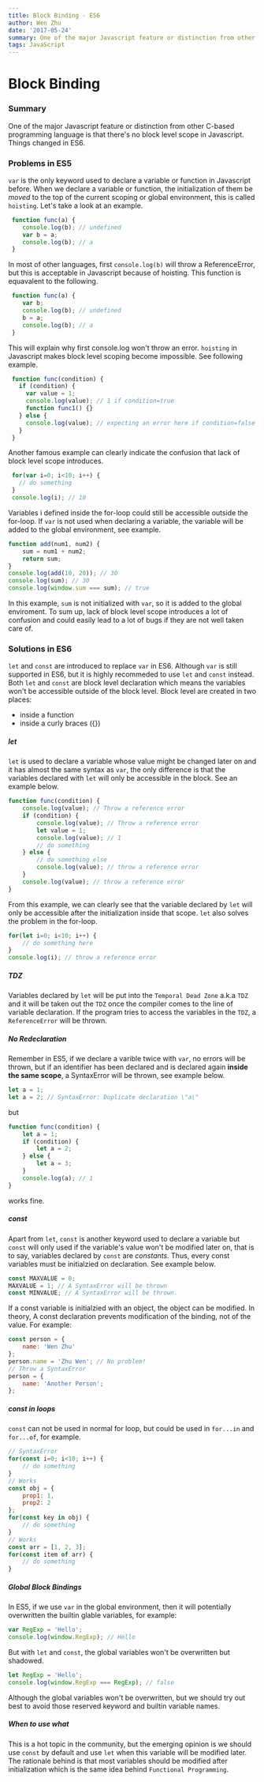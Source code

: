 ```yaml
---
title: Block Binding - ES6
author: Wen Zhu
date: '2017-05-24'
summary: One of the major Javascript feature or distinction from other C-based programming language is that there's no block level scope in Javascript. Things changed in ES6.
tags: JavaScript
---
```


# Block Binding

### Summary
One of the major Javascript feature or distinction from other C-based programming language is that there's no block level scope in Javascript. Things changed in ES6.

### Problems in ES5
`var` is the only keyword used to declare a variable or function in Javascript before. When we declare a variable or function, the initialization of them be *moved* to the top of the current scoping or global environment, this is called `hoisting`. Let's take a look at an example.
```javascript
 function func(a) {
    console.log(b); // undefined
    var b = a;
    console.log(b); // a
 }
```
In most of other languages, first `console.log(b)` will throw a ReferenceError, but this is acceptable in Javascript because of hoisting. This function is equavalent to the following.
```javascript
 function func(a) {
    var b;
    console.log(b); // undefined
    b = a;
    console.log(b); // a
 }
```
This will explain why first console.log won't throw an error. `hoisting` in Javascript makes block level scoping become impossible. See following example.
```javascript
 function func(condition) {
   if (condition) {
     var value = 1;
     console.log(value); // 1 if condition=true
     function func1() {}
   } else {
     console.log(value); // expecting an error here if condition=false
   }
 }
```
Another famous example can clearly indicate the confusion that lack of block level scope introduces.
```javascript
 for(var i=0; i<10; i++) {
   // do something
 }
 console.log(i); // 10
```
Variables i defined inside the for-loop could still be accessible outside the for-loop.
If `var` is not used when declaring a variable, the variable will be added to the global environment, see example.
```javascript
function add(num1, num2) {
    sum = num1 + num2;
    return sum;
}
console.log(add(10, 20)); // 30
console.log(sum); // 30
console.log(window.sum === sum); // true
```
In this example, `sum` is not initialized with `var`, so it is added to the global enviroment.
To sum up, lack of block level scope introduces a lot of confusion and could easily lead to a lot of bugs if they are not well taken care of.

### Solutions in ES6
`let` and `const` are introduced to replace `var` in ES6. Although `var` is still supported in ES6, but it is highly recommeded to use `let` and `const` instead.
Both `let` and `const` are block level declaration which means the variables won't be accessible outside of the block level. Block level are created in two places:
- inside a function
- inside a curly braces ({})

##### let
`let` is used to declare a variable whose value might be changed later on and it has almost the same syntax as `var`, the only difference is that the variables declared with `let` will only be accessible in the block. See an example below.
```javascript
function func(condition) {
    console.log(value); // Throw a reference error
    if (condition) {
        console.log(value); // Throw a reference error
        let value = 1;
        console.log(value); // 1
        // do something
    } else {
        // do something else
        console.log(value); // throw a reference error
    }
    console.log(value); // throw a reference error
}
```
From this example, we can clearly see that the variable declared by `let` will only be accessible after the initialization inside that scope.
`let` also solves the problem in the for-loop.
```javascript
for(let i=0; i<10; i++) {
    // do something here
}
console.log(i); // throw a reference error
```

##### TDZ
Variables declared by `let` will be put into the `Temporal Dead Zone` a.k.a `TDZ` and it will be taken out the `TDZ` once the compiler comes to the line of variable declaration. If the program tries to access the variables in the `TDZ`, a `ReferenceError` will be thrown.

##### No Redeclaration
Remember in ES5, if we declare a varible twice with `var`, no errors will be thrown, but if an identifier has been declared and is declared again **inside the same scope**, a SyntaxError will be thrown, see example below.
```javascript
let a = 1;
let a = 2; // SyntaxError: Duplicate declaration \"a\"
```
but
```javascript
function func(condition) {
    let a = 1;
    if (condition) {
        let a = 2;
    } else {
        let a = 3;
    }
    console.log(a); // 1
}
```
works fine.

##### const
Apart from `let`, `const` is another keyword used to declare a variable but `const` will only used if the variable's value won't be modified later on, that is to say, variables declared by `const` are *constants*. Thus, every const variables must be initialzied on declaration. See example below.
```javascript
const MAXVALUE = 0;
MAXVALUE = 1; // A SyntaxError will be thrown
const MINVALUE; // A SyntaxError will be thrown.
```
If a const variable is initialzied with an object, the object can be modified. In theory, A const declaration prevents modification of the binding, not of the value. For example:
```javascript
const person = {
    name: 'Wen Zhu'
};
person.name = 'Zhu Wen'; // No problem!
// Throw a SyntaxError
person = {
    name: 'Another Person';
};
```
##### const in loops
`const` can not be used in normal for loop, but could be used in `for...in` and `for...of`, for example.
```javascript
// SyntaxError
for(const i=0; i<10; i++) {
    // do something
}
// Works
const obj = {
    prop1: 1,
    prop2: 2
};
for(const key in obj) {
    // do something
}
// Works
const arr = [1, 2, 3];
for(const item of arr) {
    // do something
}
```

##### Global Block Bindings
In ES5, if we use `var` in the global environment, then it will potentially overwritten the builtin glable variables, for example:
```javascript
var RegExp = 'Hello';
console.log(window.RegExp); // Hello
```
But with `let` and `const`, the global variables won't be overwritten but shadowed.
```javascript
let RegExp = 'Hello';
console.log(window.RegExp === RegExp); // false
```
Although the global variables won't be overwritten, but we should try out best to avoid those reserved keyword and builtin variable names.

##### When to use what
This is a hot topic in the community, but the emerging opinion is we should use `const` by default and use `let` when this variable will be modified later. The rationale behind is that most variables should be modified after initialization which is the same idea behind `Functional Programming`.
